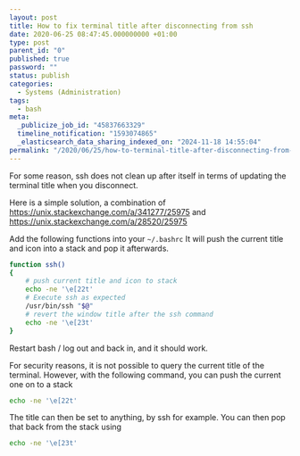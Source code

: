 ```yaml
---
layout: post
title: How to fix terminal title after disconnecting from ssh
date: 2020-06-25 08:47:45.000000000 +01:00
type: post
parent_id: "0"
published: true
password: ""
status: publish
categories:
  - Systems (Administration)
tags:
  - bash
meta:
  _publicize_job_id: "45837663329"
  timeline_notification: "1593074865"
  _elasticsearch_data_sharing_indexed_on: "2024-11-18 14:55:04"
permalink: "/2020/06/25/how-to-terminal-title-after-disconnecting-from-ssh/"
---
```


For some reason, ssh does not clean up after itself in terms of updating the
terminal title when you disconnect.

Here is a simple solution, a combination of
<https://unix.stackexchange.com/a/341277/25975> and
<https://unix.stackexchange.com/a/28520/25975>

Add the following functions into your `~/.bashrc` It will push the current title
and icon into a stack and pop it afterwards.

```bash
function ssh()
{
    # push current title and icon to stack
    echo -ne '\e[22t'
    # Execute ssh as expected
    /usr/bin/ssh "$@"
    # revert the window title after the ssh command
    echo -ne '\e[23t'
}
```

Restart bash / log out and back in, and it should work.

For security reasons, it is not possible to query the current title of the
terminal. However, with the following command, you can push the current one on
to a stack

```bash
echo -ne '\e[22t'
```

The title can then be set to anything, by ssh for example. You can then pop that
back from the stack using

```bash
echo -ne '\e[23t'
```
